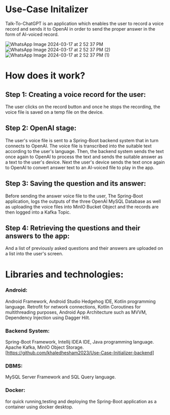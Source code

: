 # Use-Case Initalizer
Talk-To-ChatGPT is an application which enables the user to record a voice record and sends it to OpenAI in order to send the proper answer in the form of AI-voiced record.

![WhatsApp Image 2024-03-17 at 2 52 37 PM](https://github.com/khaledhesham2023/Talk-to-ChatGPT/assets/95777100/97db21db-476e-4e6f-80ad-dad77533189a)
![WhatsApp Image 2024-03-17 at 2 52 37 PM (2)](https://github.com/khaledhesham2023/Talk-to-ChatGPT/assets/95777100/841b7ef4-2272-4c76-b36d-df130cf2b411)
![WhatsApp Image 2024-03-17 at 2 52 37 PM (1)](https://github.com/khaledhesham2023/Talk-to-ChatGPT/assets/95777100/baaa8e73-6a16-443a-90fd-ea84876e07d8)

# How does it work?
## Step 1: Creating a voice record for the user:
The user clicks on the record button and once he stops the recording, the voice file is saved on a temp file on the device.
## Step 2: OpenAI stage:
The user's voice file is sent to a Spring-Boot backend system that in turn connects to OpenAI.
The voice file is transcribed into the suitable text according to the user's language. Then, the backend system sends the text once again to OpenAI to process the text and sends the suitable answer as a text to the user's device. 
Next the user's device sends the text once again to OpenAI to convert answer text to an AI-voiced file to play in the app.
## Step 3: Saving the question and its answer:
Before sending the answer voice file to the user, The Spring-Boot application, logs the outputs of the three OpenAI MySQL Database as well as uploading the voice files into MinIO Bucket Object and the records are then logged into a Kafka Topic.
## Step 4: Retrieving the questions and their answers to the app:
And a list of previously asked questions and their answers are uploaded on a list into the user's screen.

# Libraries and technologies:
### Android:
Android Framework, Android Studio Hedgehog IDE, Kotlin programming language.
Retrofit for network connections, Kotlin Coroutines for multithreading purposes, Android App Architecture such as MVVM, Dependency Injection using Dagger Hilt.
### Backend System:
Spring-Boot Framework, Intellij IDEA IDE, Java programming language.
Apache Kafka, MinIO Object Storage.
[https://github.com/khaledhesham2023/Use-Case-Initializer-backend]
### DBMS:
MySQL Server Framework and SQL Query language.
### Docker:
for quick running,testing and deploying the Spring-Boot application as a container using docker desktop.

